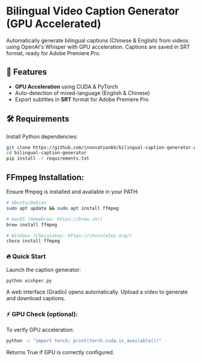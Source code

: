 # Bilingual Video Caption Generator (GPU Accelerated)

Automatically generate bilingual captions (Chinese & English) from videos using OpenAI's Whisper with GPU acceleration. Captions are saved in SRT format, ready for Adobe Premiere Pro.

## 🚀 Features

- **GPU Acceleration** using CUDA & PyTorch
- Auto-detection of mixed-language (English & Chinese)
- Export subtitles in **SRT** format for Adobe Premiere Pro

## 🛠️ Requirements

Install Python dependencies:

```bash
git clone https://github.com/innovation64/bilingual-caption-generator.git
cd bilingual-caption-generator
pip install -r requirements.txt

```

## FFmpeg Installation:
Ensure ffmpeg is installed and available in your PATH:

```bash
# Ubuntu/Debian
sudo apt update && sudo apt install ffmpeg

# macOS (Homebrew: https://brew.sh/)
brew install ffmpeg

# Windows (Chocolatey: https://chocolatey.org/)
choco install ffmpeg


```
### 🔥 Quick Start

Launch the caption generator:
```bash
python wishper.py

```
A web interface (Gradio) opens automatically. Upload a video to generate and download captions.

### ⚡ GPU Check (optional):
To verify GPU acceleration:

```bash
python -c "import torch; print(torch.cuda.is_available())"

```
Returns True if GPU is correctly configured.